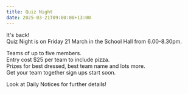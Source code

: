 ```yaml
---
title: Quiz Night
date: 2025-03-21T09:00:00+13:00
---
```

It's back!  
Quiz Night is on Friday 21 March in the School Hall from 6.00-8.30pm.  

Teams of up to five members.  
Entry cost $25 per team to include pizza.  
Prizes for best dressed, best team name and lots more.  
Get your team together sign ups start soon.  

Look at Daily Notices for further details!
